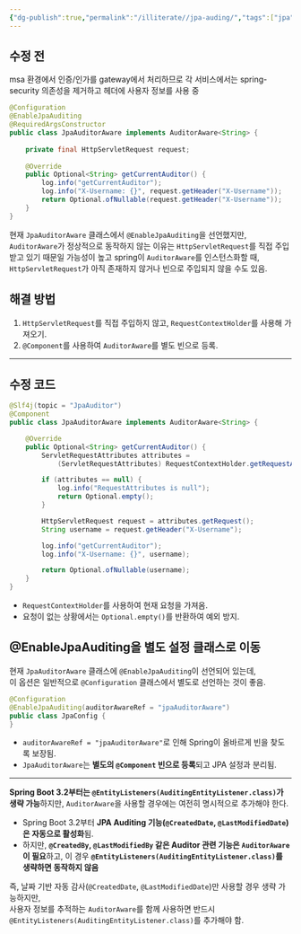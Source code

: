 ```yaml
---
{"dg-publish":true,"permalink":"/illiterate//jpa-auding/","tags":["jpa","auditing"],"noteIcon":"","created":"2025-03-25T18:11:00","updated":"2025-03-25T18:11:45+09:00"}
---
```


## 수정 전

msa 환경에서 인증/인가를 gateway에서 처리하므로 각 서비스에서는 spring-security 의존성을 제거하고 헤더에 사용자 정보를 사용 중

```java
@Configuration  
@EnableJpaAuditing  
@RequiredArgsConstructor  
public class JpaAuditorAware implements AuditorAware<String> {  
  
    private final HttpServletRequest request;  
  
    @Override  
    public Optional<String> getCurrentAuditor() {  
        log.info("getCurrentAuditor");  
        log.info("X-Username: {}", request.getHeader("X-Username"));  
        return Optional.ofNullable(request.getHeader("X-Username"));  
    }  
}
```

현재 `JpaAuditorAware` 클래스에서 `@EnableJpaAuditing`을 선언했지만, `AuditorAware`가 정상적으로 동작하지 않는 이유는 `HttpServletRequest`를 직접 주입받고 있기 때문일 가능성이 높고 spring이 `AuditorAware`를 인스턴스화할 때, `HttpServletRequest`가 아직 존재하지 않거나 빈으로 주입되지 않을 수도 있음.

## 해결 방법

1. `HttpServletRequest`를 직접 주입하지 않고, `RequestContextHolder`를 사용해 가져오기.
2. `@Component`를 사용하여 `AuditorAware`를 별도 빈으로 등록.

---
## 수정 코드

```java
@Slf4j(topic = "JpaAuditor")
@Component
public class JpaAuditorAware implements AuditorAware<String> {

    @Override
    public Optional<String> getCurrentAuditor() {
        ServletRequestAttributes attributes = 
            (ServletRequestAttributes) RequestContextHolder.getRequestAttributes();

        if (attributes == null) {
            log.info("RequestAttributes is null");
            return Optional.empty();
        }

        HttpServletRequest request = attributes.getRequest();
        String username = request.getHeader("X-Username");

        log.info("getCurrentAuditor");
        log.info("X-Username: {}", username);

        return Optional.ofNullable(username);
    }
}
```

- `RequestContextHolder`를 사용하여 현재 요청을 가져옴.
- 요청이 없는 상황에서는 `Optional.empty()`를 반환하여 예외 방지.

## @EnableJpaAuditing을 별도 설정 클래스로 이동

현재 `JpaAuditorAware` 클래스에 `@EnableJpaAuditing`이 선언되어 있는데,  
이 옵션은 일반적으로 `@Configuration` 클래스에서 별도로 선언하는 것이 좋음.

```java
@Configuration
@EnableJpaAuditing(auditorAwareRef = "jpaAuditorAware")
public class JpaConfig {
}
```

- `auditorAwareRef = "jpaAuditorAware"`로 인해 Spring이 올바르게 빈을 찾도록 보장됨.
- `JpaAuditorAware`는 **별도의 `@Component` 빈으로 등록**되고 JPA 설정과 분리됨.

---

**Spring Boot 3.2부터는 `@EntityListeners(AuditingEntityListener.class)`가 생략 가능**하지만, `AuditorAware`을 사용할 경우에는 여전히 명시적으로 추가해야 한다.

- Spring Boot 3.2부터 **JPA Auditing 기능(`@CreatedDate`, `@LastModifiedDate`)은 자동으로 활성화**됨.
- 하지만, **`@CreatedBy`, `@LastModifiedBy` 같은 Auditor 관련 기능은 `AuditorAware`이 필요**하고,  이 경우 **`@EntityListeners(AuditingEntityListener.class)`를 생략하면 동작하지 않음**

즉, 날짜 기반 자동 감사(`@CreatedDate`, `@LastModifiedDate`)만 사용할 경우 생략 가능하지만,  
사용자 정보를 추적하는 `AuditorAware`를 함께 사용하면 반드시`@EntityListeners(AuditingEntityListener.class)`를 추가해야 함.